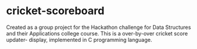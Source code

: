 # cricket-scoreboard
Created as a group project for the Hackathon challenge for Data Structures and their Applications college course. This is a over-by-over cricket score updater- display, implemented in C programming language.
